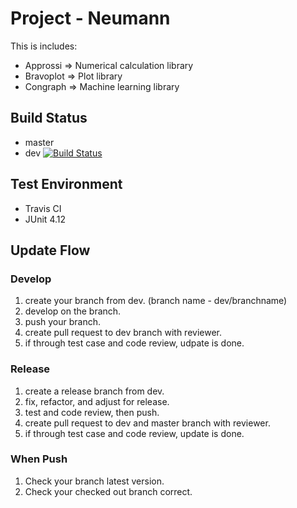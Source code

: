 # Project - Neumann 
This is includes:
- Approssi  =>  Numerical calculation library
- Bravoplot =>  Plot library
- Congraph  =>  Machine learning library

## Build Status
- master 
- dev [![Build Status](https://travis-ci.org/RealTwo-Space/Neumann.svg?branch=dev)](https://travis-ci.org/RealTwo-Space/Neumann)

## Test Environment
- Travis CI
- JUnit 4.12

## Update Flow

### Develop
1. create your branch from dev. (branch name - dev/branchname)
2. develop on the branch.
3. push your branch.
4. create pull request to dev branch with reviewer.
5. if through test case and code review, udpate is done.

### Release
1. create a release branch from dev.
2. fix, refactor, and adjust for release.
3. test and code review, then push.
4. create pull request to dev and master branch with reviewer.
5. if through test case and code review, update is done.

### When Push
1. Check your branch latest version.
2. Check your checked out branch correct.

